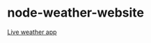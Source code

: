 # node-weather-website

<a href="https://liveweather-application.herokuapp.com/">Live weather app</a>
